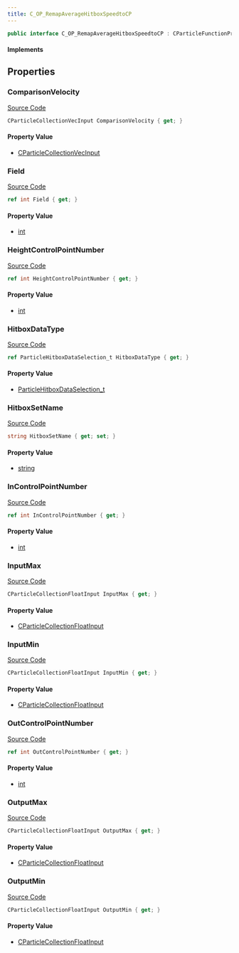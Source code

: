```yaml
---
title: C_OP_RemapAverageHitboxSpeedtoCP
---
```


```csharp
public interface C_OP_RemapAverageHitboxSpeedtoCP : CParticleFunctionPreEmission, CParticleFunctionOperator, CParticleFunction, ISchemaClass<CParticleFunction>, ISchemaClass<CParticleFunctionOperator>, ISchemaClass<CParticleFunctionPreEmission>, ISchemaClass<C_OP_RemapAverageHitboxSpeedtoCP>, ISchemaField, ISchemaClass, INativeHandle
```

#### Implements

## Properties

### ComparisonVelocity

[Source Code](https://github.com/swiftly-solution/swiftlys2/blob/main/managed/src/SwiftlyS2.Generated/Schemas/Interfaces/C_OP_RemapAverageHitboxSpeedtoCP.cs#L35)

```csharp
CParticleCollectionVecInput ComparisonVelocity { get; }
```

#### Property Value

- [CParticleCollectionVecInput](/docs/api/shared/schemadefinitions/cparticlecollectionvecinput)

### Field

[Source Code](https://github.com/swiftly-solution/swiftlys2/blob/main/managed/src/SwiftlyS2.Generated/Schemas/Interfaces/C_OP_RemapAverageHitboxSpeedtoCP.cs#L21)

```csharp
ref int Field { get; }
```

#### Property Value

- [int](https://learn.microsoft.com/dotnet/api/system.int32)

### HeightControlPointNumber

[Source Code](https://github.com/swiftly-solution/swiftlys2/blob/main/managed/src/SwiftlyS2.Generated/Schemas/Interfaces/C_OP_RemapAverageHitboxSpeedtoCP.cs#L33)

```csharp
ref int HeightControlPointNumber { get; }
```

#### Property Value

- [int](https://learn.microsoft.com/dotnet/api/system.int32)

### HitboxDataType

[Source Code](https://github.com/swiftly-solution/swiftlys2/blob/main/managed/src/SwiftlyS2.Generated/Schemas/Interfaces/C_OP_RemapAverageHitboxSpeedtoCP.cs#L23)

```csharp
ref ParticleHitboxDataSelection_t HitboxDataType { get; }
```

#### Property Value

- [ParticleHitboxDataSelection_t](/docs/api/shared/schemadefinitions/particlehitboxdataselection_t)

### HitboxSetName

[Source Code](https://github.com/swiftly-solution/swiftlys2/blob/main/managed/src/SwiftlyS2.Generated/Schemas/Interfaces/C_OP_RemapAverageHitboxSpeedtoCP.cs#L37)

```csharp
string HitboxSetName { get; set; }
```

#### Property Value

- [string](https://learn.microsoft.com/dotnet/api/system.string)

### InControlPointNumber

[Source Code](https://github.com/swiftly-solution/swiftlys2/blob/main/managed/src/SwiftlyS2.Generated/Schemas/Interfaces/C_OP_RemapAverageHitboxSpeedtoCP.cs#L17)

```csharp
ref int InControlPointNumber { get; }
```

#### Property Value

- [int](https://learn.microsoft.com/dotnet/api/system.int32)

### InputMax

[Source Code](https://github.com/swiftly-solution/swiftlys2/blob/main/managed/src/SwiftlyS2.Generated/Schemas/Interfaces/C_OP_RemapAverageHitboxSpeedtoCP.cs#L27)

```csharp
CParticleCollectionFloatInput InputMax { get; }
```

#### Property Value

- [CParticleCollectionFloatInput](/docs/api/shared/schemadefinitions/cparticlecollectionfloatinput)

### InputMin

[Source Code](https://github.com/swiftly-solution/swiftlys2/blob/main/managed/src/SwiftlyS2.Generated/Schemas/Interfaces/C_OP_RemapAverageHitboxSpeedtoCP.cs#L25)

```csharp
CParticleCollectionFloatInput InputMin { get; }
```

#### Property Value

- [CParticleCollectionFloatInput](/docs/api/shared/schemadefinitions/cparticlecollectionfloatinput)

### OutControlPointNumber

[Source Code](https://github.com/swiftly-solution/swiftlys2/blob/main/managed/src/SwiftlyS2.Generated/Schemas/Interfaces/C_OP_RemapAverageHitboxSpeedtoCP.cs#L19)

```csharp
ref int OutControlPointNumber { get; }
```

#### Property Value

- [int](https://learn.microsoft.com/dotnet/api/system.int32)

### OutputMax

[Source Code](https://github.com/swiftly-solution/swiftlys2/blob/main/managed/src/SwiftlyS2.Generated/Schemas/Interfaces/C_OP_RemapAverageHitboxSpeedtoCP.cs#L31)

```csharp
CParticleCollectionFloatInput OutputMax { get; }
```

#### Property Value

- [CParticleCollectionFloatInput](/docs/api/shared/schemadefinitions/cparticlecollectionfloatinput)

### OutputMin

[Source Code](https://github.com/swiftly-solution/swiftlys2/blob/main/managed/src/SwiftlyS2.Generated/Schemas/Interfaces/C_OP_RemapAverageHitboxSpeedtoCP.cs#L29)

```csharp
CParticleCollectionFloatInput OutputMin { get; }
```

#### Property Value

- [CParticleCollectionFloatInput](/docs/api/shared/schemadefinitions/cparticlecollectionfloatinput)

